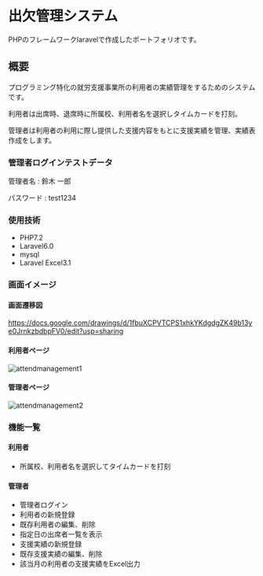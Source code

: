 # 出欠管理システム
PHPのフレームワークlaravelで作成したポートフォリオです。

## 概要
プログラミング特化の就労支援事業所の利用者の実績管理をするためのシステムです。

利用者は出席時、退席時に所属校、利用者名を選択しタイムカードを打刻。

管理者は利用者の利用に際し提供した支援内容をもとに支援実績を管理、実績表作成をします。

### 管理者ログインテストデータ
管理者名 : 鈴木 一郎

パスワード : test1234

### 使用技術
* PHP7.2
* Laravel6.0
* mysql
* Laravel Excel3.1

### 画面イメージ
#### 画面遷移図
https://docs.google.com/drawings/d/1fbuXCPVTCPS1xhkYKdgdgZK49b13ye0JrnkzbdbpFV0/edit?usp=sharing

#### 利用者ページ

![attendmanagement1](https://user-images.githubusercontent.com/73512554/110243434-ac2aa100-7f9d-11eb-8314-56c0ad0da682.JPG)

#### 管理者ページ

![attendmanagement2](https://user-images.githubusercontent.com/73512554/110243525-1d6a5400-7f9e-11eb-9968-359bddb96d81.JPG)

### 機能一覧
#### 利用者
* 所属校、利用者名を選択してタイムカードを打刻
#### 管理者
* 管理者ログイン
* 利用者の新規登録
* 既存利用者の編集、削除
* 指定日の出席者一覧を表示
* 支援実績の新規登録
* 既存支援実績の編集、削除
* 該当月の利用者の支援実績をExcel出力
